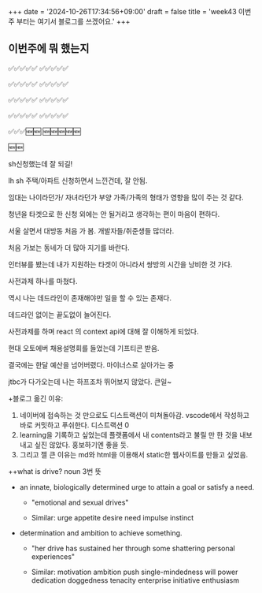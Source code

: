 +++
date = '2024-10-26T17:34:56+09:00'
draft = false
title = 'week43 이번 주 부터는 여기서 블로그를 쓰겠어요.'
+++

## 이번주에 뭐 했는지 


✅✅✅✅✅
✅✅✅✅✅

✅✅✅✅✅
✅✅✅✅✅

✅✅✅✅✅
✅✅✅✅✅

✅✅✅✅✅
✅✅✅✅✅

✅✅✅🆕🆕
🆕🆕🆕🆕🆕

🆕🆕

sh신청했는데 잘 되길! 

lh sh 주택/아파트 신청하면서 느낀건데, 잘 안됨.

임대는 나이라던가/ 자녀라던가 부양 가족/가족의 형태가 영향을 많이 주는 것 같다.

청년을 타겟으로 한 신청 외에는 안 될거라고 생각하는 편이 마음이 편하다.

서울 살면서 대방동 처음 가 봄. 개발자들/취준생들 많더라.

처음 가보는 동네가 더 많아 지기를 바란다.

인터뷰를 봤는데 내가 지원하는 타겟이 아니라서 쌍방의 시간을 낭비한 것 가다.

사전과제 하나를 마쳤다.

역시 나는 데드라인이 존재해야만 일을 할 수 있는 존재다.

데드라인 없이는 끝도없이 늘어진다.

사전과제를 하며 react 의 context api에 대해 잘 이해하게 되었다.

현대 오토에버 채용설명회를 들었는데 기프티콘 받음.

결국에는 한달 예산을 넘어버렸다. 마이너스로 살아가는 중

jtbc가 다가오는데 나는 하프조차 뛰어보지 않았다.
큰일~



+블로그 옮긴 이유: 
1. 네이버에 접속하는 것 만으로도 디스트랙션이 미쳐돌아감. vscode에서 작성하고 바로 커밋하고 푸쉬한다. 디스트랙션 0
2. learning을 기록하고 싶었는데 플랫폼에서 내 contents라고 불릴 만 한 것을 내보내고 싶진 않았다. 홍보하기엔 좋을 듯.
3. 그리고 젤 큰 이유는 md와 html을 이용해서 static한 웹사이트를 만들고 싶었음.

++what is drive?  noun 3번 뜻

- an innate, biologically determined urge to attain a goal or satisfy a need.
  
    - "emotional and sexual drives"

    - Similar:
urge
appetite
desire
need
impulse
instinct

- determination and ambition to achieve something.
  
    - "her drive has sustained her through some shattering personal experiences"

    - Similar:
motivation
ambition
push
single-mindedness
will power
dedication
doggedness
tenacity
enterprise
initiative
enthusiasm